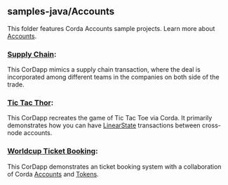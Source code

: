 ## samples-java/Accounts

This folder features Corda Accounts sample projects. Learn more about [Accounts](https://training.corda.net/libraries/accounts-lib/).

### [Supply Chain](./supplychain):

This CorDapp mimics a supply chain transaction, where the deal is incorporated among different teams in the companies on both side of the trade. 

### [Tic Tac Thor](./tictacthor):

This CorDapp recreates the game of Tic Tac Toe via Corda. It primarily demonstrates how you can have [LinearState](https://docs.corda.net/docs/corda-os/api-states.html#linearstate) transactions between cross-node accounts. 

### [Worldcup Ticket Booking](./worldcupticketbooking):
This CorDapp demonstrates an ticket booking system with a collaboration of Corda [Accounts](https://training.corda.net/libraries/accounts-lib/) and [Tokens](https://training.corda.net/libraries/tokens-sdk/).

